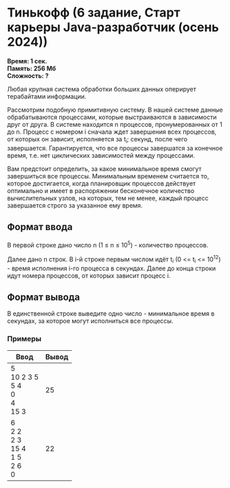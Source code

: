 <h1 class="title">Тинькофф (6 задание, Старт карьеры Java-разработчик (осень 2024))</h1>
<p><b>Время: 1 сек.<br>Память: 256 Мб<br>Сложность: ?</b></p>
<p>Любая крупная система обработки больших данных оперирует терабайтами информации.</p>
<p>Рассмотрим подобную примитивную систему. В нашей системе данные обрабатываются
процессами, которые выстраиваются в зависимости друг от друга. В системе находится n
процессов, пронумерованных от 1 до n. Процесс с номером і сначала ждет завершения всех
процессов, от которых он зависит, исполняется за t<sub>i</sub>; секунд, после чего завершается. Гарантируется,
что все процессы завершатся за конечное время, т.е. нет циклических зависимостей между
процессами.</p>
<p>Вам предстоит определить, за какое минимальное время смогут завершиться все процессы.
Минимальным временем считается то, которое достигается, когда планировщик процессов
действует оптимально и имеет в распоряжении бесконечное количество вычислительных узлов, на
которых, тем не менее, каждый процесс завершается строго за указанное ему время.</p>

<h2>Формат ввода</h2>
<p>В первой строке дано число n (1 ≤ n ≤ 10<sup>5</sup>) - количество процессов.</p>
<p>Далее дано n строк. В i-й строке первым числом идёт t<sub>i</sub> (0 <= t<sub>i</sub> <= 10<sup>12</sup>) - 
время исполнения і-го процесса в секундах. Далее до конца строки идут номера процессов, от которых зависит процесс і.</p>

<h2>Формат вывода</h2>
<p>В единственной строке выведите одно число - минимальное время в секундах, за которое могут
исполниться все процессы.</p>

<h3>Примеры</h3>
<table class="sample-tests">
  <thead>
     <tr>
        <th>Ввод</th>
        <th>Вывод</th>
     </tr>
  </thead>
  <tbody>
     <tr>
        <td>
            5<br>
            10 2 3 5<br>
            5 4<br>
            0<br>
            4<br>
            15 3
        </td>
        <td>
            25
        </td>
     </tr>
     <tr>
        <td>
            6<br>
            2 2<br>
            2 3<br>
            15 4<br>
            1 5<br>
            2 6<br>
            0
        </td>
        <td>
            22
        </td>
     </tr>
  </tbody>
</table>